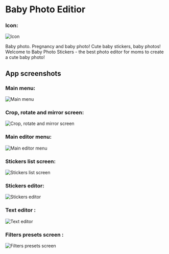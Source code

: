 # Baby Photo Editior
### Icon: 
![Icon](https://i.pinimg.com/564x/6d/29/61/6d296188007f7853be9744945b9ee16e.jpg)

Baby photo. Pregnancy and baby photo! Cute baby stickers, baby photos!
Welcome to Baby Photo Stickers - the best photo editor for moms to create a cute baby photo!

## App screenshots

### Main menu: 
![Main menu](https://i.pinimg.com/236x/57/c0/1f/57c01fe6f4cda9b1d76564cd0cc85297.jpg)
### Crop, rotate and mirror screen: 
![Crop, rotate and mirror screen]()
### Main editor menu: 
![Main editor menu]()
### Stickers list screen: 
![Stickers list screen]()
### Stickers editor: 
![Stickers editor]()
### Text editor : 
![Text editor]()
### Filters presets screen : 
![Filters presets screen]()
